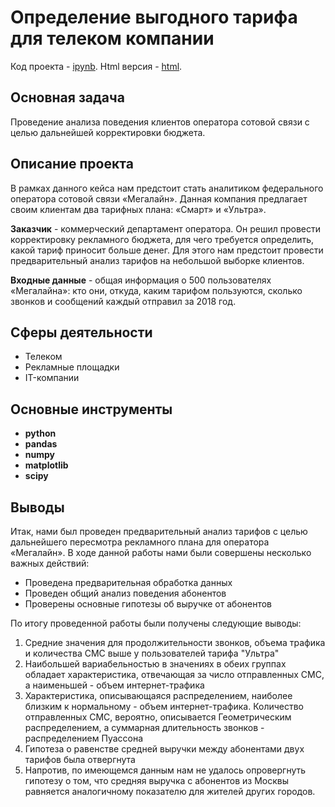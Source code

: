 # Определение выгодного тарифа для телеком компании
Код проекта - [ipynb][1]. Html версия - [html][2].

[1]: https://github.com/ElizavetaKondratenko/yandex-praktikum-ds-projects/blob/main/04-%D0%BE%D0%BF%D1%80%D0%B5%D0%B4%D0%B5%D0%BB%D0%B5%D0%BD%D0%B8%D0%B5-%D0%B2%D1%8B%D0%B3%D0%BE%D0%B4%D0%BD%D0%BE%D0%B3%D0%BE-%D1%82%D0%B0%D1%80%D0%B8%D1%84%D0%B0-%D0%B4%D0%BB%D1%8F-%D1%82%D0%B5%D0%BB%D0%B5%D0%BA%D0%BE%D0%BC-%D0%BA%D0%BE%D0%BC%D0%BF%D0%B0%D0%BD%D0%B8%D0%B8/P4-determination-of-a-profitable-plan-for-a-telecom-company.ipynb
[2]: https://github.com/ElizavetaKondratenko/yandex-praktikum-ds-projects/blob/main/04-%D0%BE%D0%BF%D1%80%D0%B5%D0%B4%D0%B5%D0%BB%D0%B5%D0%BD%D0%B8%D0%B5-%D0%B2%D1%8B%D0%B3%D0%BE%D0%B4%D0%BD%D0%BE%D0%B3%D0%BE-%D1%82%D0%B0%D1%80%D0%B8%D1%84%D0%B0-%D0%B4%D0%BB%D1%8F-%D1%82%D0%B5%D0%BB%D0%B5%D0%BA%D0%BE%D0%BC-%D0%BA%D0%BE%D0%BC%D0%BF%D0%B0%D0%BD%D0%B8%D0%B8/P4-determination-of-a-profitable-plan-for-a-telecom-company.html

## Основная задача

Проведение анализа поведения клиентов оператора сотовой связи с целью дальнейшей корректировки бюджета.  

## Описание проекта

В рамках данного кейса нам предстоит стать аналитиком федерального оператора сотовой связи «Мегалайн». Данная компания предлагает своим клиентам два тарифных плана: «Смарт» и «Ультра».

**Заказчик** - коммерческий департамент оператора. Он решил провести корректировку рекламного бюджета, для чего требуется определить, какой тариф приносит больше денег. Для этого нам предстоит провести предварительный анализ тарифов на небольшой выборке клиентов.

**Входные данные** - общая информация о 500 пользователях «Мегалайна»: кто они, откуда, каким тарифом пользуются, сколько звонков и сообщений каждый отправил за 2018 год.

## Сферы деятельности

* Телеком
* Рекламные площадки
* IT-компании

## Основные инструменты

- **python**
- **pandas**
- **numpy**
- **matplotlib**
- **scipy**


## Выводы

Итак, нами был проведен предварительный анализ тарифов с целью дальнейшего пересмотра рекламного плана для оператора «Мегалайн». В ходе данной работы нами были совершены несколько важных действий:
* Проведена предварительная обработка данных
* Проведен общий анализ поведения абонентов
* Проверены основные гипотезы об выручке от абонентов

По итогу проведенной работы были получены следующие выводы:
1. Средние значения для продолжительности звонков, объема трафика и количества СМС выше у пользователей тарифа "Ультра"
2. Наибольшей вариабельностью в значениях в обеих группах обладает характеристика, отвечающая за число отправленных СМС, а наименьшей - объем интернет-трафика
3. Характеристика, описывающаяся распределением, наиболее близким к нормальному - объем интернет-трафика. Количество отправленных СМС, вероятно, описывается Геометрическим распределением, а суммарная длительность звонков - распределением Пуассона
4. Гипотеза о равенстве средней выручки между абонентами двух тарифов была отвергнута
5. Напротив, по имеющемся данным нам не удалось опровергнуть гипотезу о том, что средняя выручка с абонентов из Москвы равняется аналогичному показателю для жителей других городов.
